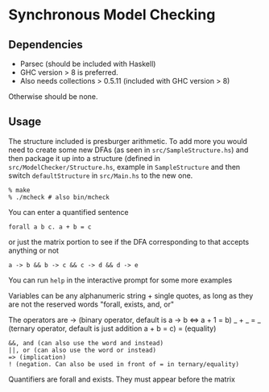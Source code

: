 # Synchronous Model Checking


## Dependencies

 - Parsec (should be included with Haskell)
 - GHC version > 8 is preferred. 
 - Also needs collections > 0.5.11 (included with GHC version > 8)

Otherwise should be none. 

## Usage

The structure included is presburger arithmetic. To add more you would need to 
create some new DFAs (as seen in `src/SampleStructure.hs`) and then package it up
into a structure (defined in `src/ModelChecker/Structure.hs`, example in `SampleStructure`
and then switch `defaultStructure` in `src/Main.hs` to the new one. 

```
% make 
% ./mcheck # also bin/mcheck
```

You can enter a quantified sentence
```
forall a b c. a + b = c
```
or just the matrix portion to see if the DFA corresponding to that
accepts anything or not
```
a -> b && b -> c && c -> d && d -> e 
```

You can run `help` in the interactive prompt for some more examples


Variables can be any alphanumeric string + single quotes,
as long as they are not the reserved words "forall, exists, and, or" 

The operators are 
    -> (binary operator, default is a -> b <=> a + 1 = b)
    _ + _ = _ (ternary operator, default is just addition a + b = c)
    = (equality) 
    
    &&, and (can also use the word and instead)
    ||, or (can also use the word or instead)
    => (implication)
    ! (negation. Can also be used in front of = in ternary/equality) 

Quantifiers are forall and exists. They must appear before the matrix

